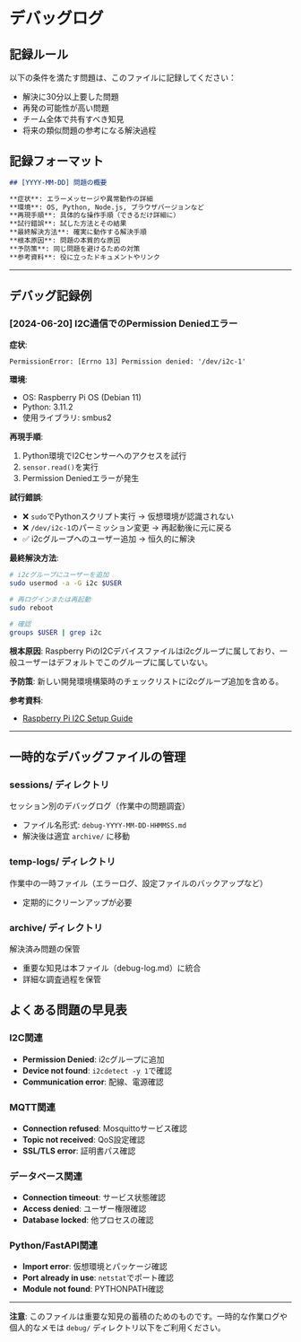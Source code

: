 # デバッグログ

## 記録ルール

以下の条件を満たす問題は、このファイルに記録してください：
- 解決に30分以上要した問題
- 再発の可能性が高い問題
- チーム全体で共有すべき知見
- 将来の類似問題の参考になる解決過程

## 記録フォーマット

```markdown
## [YYYY-MM-DD] 問題の概要

**症状**: エラーメッセージや異常動作の詳細
**環境**: OS, Python, Node.js, ブラウザバージョンなど
**再現手順**: 具体的な操作手順（できるだけ詳細に）
**試行錯誤**: 試した方法とその結果
**最終解決方法**: 確実に動作する解決手順
**根本原因**: 問題の本質的な原因
**予防策**: 同じ問題を避けるための対策
**参考資料**: 役に立ったドキュメントやリンク
```

---

## デバッグ記録例

### [2024-06-20] I2C通信でのPermission Deniedエラー

**症状**: 
```
PermissionError: [Errno 13] Permission denied: '/dev/i2c-1'
```

**環境**: 
- OS: Raspberry Pi OS (Debian 11)
- Python: 3.11.2
- 使用ライブラリ: smbus2

**再現手順**:
1. Python環境でI2Cセンサーへのアクセスを試行
2. `sensor.read()`を実行
3. Permission Deniedエラーが発生

**試行錯誤**:
- ❌ `sudo`でPythonスクリプト実行 → 仮想環境が認識されない
- ❌ `/dev/i2c-1`のパーミッション変更 → 再起動後に元に戻る
- ✅ i2cグループへのユーザー追加 → 恒久的に解決

**最終解決方法**:
```bash
# i2cグループにユーザーを追加
sudo usermod -a -G i2c $USER

# 再ログインまたは再起動
sudo reboot

# 確認
groups $USER | grep i2c
```

**根本原因**: 
Raspberry PiのI2Cデバイスファイルはi2cグループに属しており、一般ユーザーはデフォルトでこのグループに属していない。

**予防策**: 
新しい開発環境構築時のチェックリストにi2cグループ追加を含める。

**参考資料**: 
- [Raspberry Pi I2C Setup Guide](https://www.raspberrypi.org/documentation/configuration/raspi-config.md)

---

## 一時的なデバッグファイルの管理

### sessions/ ディレクトリ
セッション別のデバッグログ（作業中の問題調査）
- ファイル名形式: `debug-YYYY-MM-DD-HHMMSS.md`
- 解決後は適宜 `archive/` に移動

### temp-logs/ ディレクトリ
作業中の一時ファイル（エラーログ、設定ファイルのバックアップなど）
- 定期的にクリーンアップが必要

### archive/ ディレクトリ
解決済み問題の保管
- 重要な知見は本ファイル（debug-log.md）に統合
- 詳細な調査過程を保管

## よくある問題の早見表

### I2C関連
- **Permission Denied**: i2cグループに追加
- **Device not found**: `i2cdetect -y 1`で確認
- **Communication error**: 配線、電源確認

### MQTT関連
- **Connection refused**: Mosquittoサービス確認
- **Topic not received**: QoS設定確認
- **SSL/TLS error**: 証明書パス確認

### データベース関連
- **Connection timeout**: サービス状態確認
- **Access denied**: ユーザー権限確認
- **Database locked**: 他プロセスの確認

### Python/FastAPI関連
- **Import error**: 仮想環境とパッケージ確認
- **Port already in use**: `netstat`でポート確認
- **Module not found**: PYTHONPATH確認

---

**注意**: 
このファイルは重要な知見の蓄積のためのものです。一時的な作業ログや個人的なメモは `debug/` ディレクトリ以下をご利用ください。